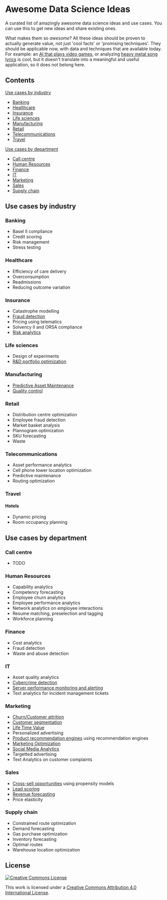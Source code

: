 # Awesome Data Science Ideas

A curated list of amazingly awesome data science ideas and use cases.
You can use this to get new ideas and share existing ones.

What makes them so _awesome_? All these ideas should be proven to actually generate value, not just 'cool facts' or 'promising techniques'. They should be applicable now, with data and techniques that are available today. For example: an [AI that plays video games](http://www.wired.co.uk/article/google-deepmind-atari), or analyzing [heavy metal song lyrics](http://www.degeneratestate.org/posts/2016/Apr/20/heavy-metal-and-natural-language-processing-part-1/) is cool, but it doesn't translate into a meaningful and useful application, so it does not belong here. 

## Contents
[Use cases by industry](#usecasesbyindustry)
- [Banking](#banking)
- [Healthcare](#healthcare)
- [Insurance](#insurance)
- [Life sciences](#life-sciences)
- [Manufacturing](#manufacturing)
- [Retail](#retail)
- [Telecommunications](#telecommunications)
- [Travel](#travel)
  
[Use cases by department](#usecasesbydepartment)

- [Call centre](#call-centre)
- [Human Resources](#human-resources)
- [Finance](#finance)
- [IT](#it)
- [Marketing](#marketing)
- [Sales](#sales)
- [Supply chain](#supply-chain)
  

## Use cases by industry
### Banking

- Basel II compliance
- Credit scoring
- Risk management
- Stress testing


### Healthcare
- Efficiency of care delivery
- Overconsumption
- Readmissions
- Reducing outcome variation

### Insurance
- Catastrophe modelling
- [Fraud detection](http://www.jstor.org/stable/3182781)
- Pricing using telematics
- Solvency II and ORSA compliance
- [Risk analytics](https://en.wikipedia.org/wiki/Analytics#Risk_analytics)


### Life sciences
- Design of experiments
- [R&D portfolio optimization](http://www.athlycs.be/portfolio-insight)

### Manufacturing
- [Predictive Asset Maintenance](http://www.genesissolutions.com/asset-management-to-be-a-key-in-internet-of-things-manufacturing-deployments/)
- [Quality control](http://necsi.edu/affiliates/braha/IEEE-Cleaning_02.pdf)



### Retail
- Distribution centre optimization
- Employee fraud detection
- Market basket analysis
- Plannogram optimization
- SKU forecasting
- Waste

### Telecommunications
- Asset performance analytics
- Cell phone tower location optimization
- Predictive maintenance
- Routing optimization

### Travel
#### Hotels
- Dynamic pricing
- Room occupancy planning

## Use cases by department
### Call centre
- TODO


### Human Resources
- Capability analytics
- Competency forecasting
- Employee churn analytics
- Employee performance analytics
- Network analytics on employee interactions
- Resume matching, preselection and tagging
- Workforce planning

### Finance
- Cost analytics
- Fraud detection
- Waste and abuse detection

### IT
- Asset quality analytics
- [Cybercrime detection](http://www.sas.com/en_be/software/fraud-security-intelligence/cybersecurity-solutions.html)
- [Server performance monitoring and alerting](http://www.coscale.com/)
- Text analytics for incident management tickets

### Marketing


- [Churn/Customer attrition](https://en.wikipedia.org/wiki/Customer_attrition#prediction)
- [Customer segmentation](https://ds4ci.files.wordpress.com/2013/09/user08_jimp_custseg_revnov08.pdf)
- [Life Time Value](https://dataorigami.net/blogs/napkin-folding/18868411-lifetimes-measuring-customer-lifetime-value-in-python)
- Personalized advertising
- [Product recommendation engines](http://www.kdnuggets.com/2015/10/big-data-recommendation-systems-change-lives.html) using recommendation engines
- [Marketing Optimization](http://www.marketingoptimizer.com/marketing-optimization/)
- [Social Media Analytics](https://cran.r-project.org/web/packages/SocialMediaLab/)
- Targetted advertising
- Text Analytics on customer complaints

### Sales

- [Cross-sell opportunities](https://www.analyticsvidhya.com/blog/2015/08/learn-cross-selling-upselling/) using propensity models
- [Lead scoring](http://marketingland.com/maximizing-lead-scoring-analytics-use-big-data-b2b-101956)
- [Revenue forecasting](http://analytics.ncsu.edu/sesug/2007/PO10.pdf)
- Price elasticity

### Supply chain
- Constrained route optimization
- Demand forecasting
- Gas purchase optimization
- Inventory forecasting
- Optimal routes
- Warehouse location optimization

## License

[![Creative Commons License](http://i.creativecommons.org/l/by/4.0/88x31.png)](http://creativecommons.org/licenses/by/4.0/)

This work is licensed under a [Creative Commons Attribution 4.0 International License](http://creativecommons.org/licenses/by/4.0/).
